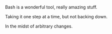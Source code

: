 Bash is a wonderful tool, really amazing stuff.

Taking it one step at a time, but not backing down. 

In the midst of arbitrary changes. 

